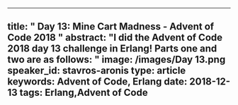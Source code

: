 
---
title: " Day 13: Mine Cart Madness - Advent of Code 2018
"
abstract: "I did the Advent of Code 2018 day 13 challenge in Erlang! Parts one and two are as follows:
"
image: /images/Day 13.png
speaker_id: stavros-aronis
type: article
keywords: Advent of Code, Erlang
date: 2018-12-13
tags: Erlang,Advent of Code
---
